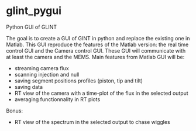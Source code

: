 # glint_pygui
Python GUI of GLINT

The goal is to create a GUI of GINT in python and replace the existing one in Matlab.
This GUI reproduce the features of the Matlab version: the real time control GUI and the Camera control GUI.
These GUI will communicate with at least the camera and the MEMS.
Main features from Matlab GUI will be:
- streaming camera flux
- scanning injection and null
- saving segment positions profiles (piston, tip and tilt)
- saving data
- RT view of the camera with a time-plot of the flux in the selected output
- averaging functionnality in RT plots

Bonus:
- RT view of the spectrum in the selected output to chase wiggles
